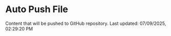 # Auto Push File

Content that will be pushed to GitHub repository.
Last updated: 07/09/2025, 02:29:20 PM